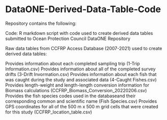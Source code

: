 # DataONE-Derived-Data-Table-Code 

Repository contains the following:

Code:
R markdown script with code used to create derived data tables submitted to Ocean Protection Council DataONE Repository

Raw data tables from CCFRP Access Database (2007-2021) used to create derived data tables:

Provides information about each completed sampling trip (1-Trip Information.csv)
Provides information about all of the completed survey drifts (3-Drift Invormation.csv)
Provides information about each fish that was caught during the study and associated data (4-Caught Fishes.csv)
Provides length-weight and length-length conversion information for Biomass calculations (CCFRP_Biomass_Conversion_20220206.csv)
Provides the fish species codes used in the databaseand their corresponding common and scientific name (Fish Species.csv)
Provides GPS coordinates for all of the 500 m x 500 m grid cells that were created for this study (CCFRP_location_table.csv)
